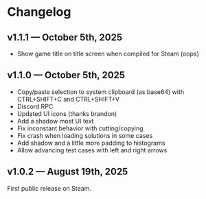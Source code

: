 # Changelog

## v1.1.1 &mdash; October 5th, 2025

- Show game title on title screen when compiled for Steam (oops)

## v1.1.0 &mdash; October 5th, 2025

- Copy/paste selection to system clipboard (as base64) with CTRL+SHIFT+C and CTRL+SHIFT+V
- Discord RPC
- Updated UI icons (thanks brandon)
- Add a shadow most UI text
- Fix inconstant behavior with cutting/copying
- Fix crash when loading solutions in some cases
- Add shadow and a little more padding to histograms
- Allow advancing test cases with left and right arrows

## v1.0.2 &mdash; August 19th, 2025

First public release on Steam.
